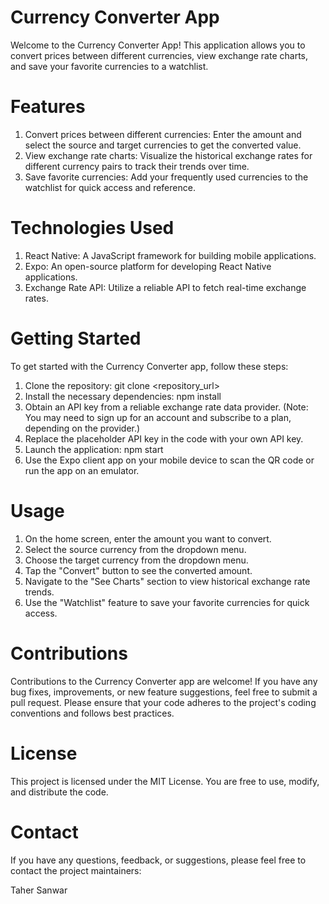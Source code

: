 # Currency Converter App
Welcome to the Currency Converter App! This application allows you to convert prices between different currencies, view exchange rate charts, and save your favorite currencies to a watchlist.

# Features
1. Convert prices between different currencies: Enter the amount and select the source and target currencies to get the converted value.
2. View exchange rate charts: Visualize the historical exchange rates for different currency pairs to track their trends over time.
3. Save favorite currencies: Add your frequently used currencies to the watchlist for quick access and reference.


# Technologies Used
1. React Native: A JavaScript framework for building mobile applications.
2. Expo: An open-source platform for developing React Native applications.
3. Exchange Rate API: Utilize a reliable API to fetch real-time exchange rates.

# Getting Started
To get started with the Currency Converter app, follow these steps:

1. Clone the repository: git clone <repository_url>
2. Install the necessary dependencies: npm install
3. Obtain an API key from a reliable exchange rate data provider. (Note: You may need to sign up for an account and subscribe to a plan, depending on the provider.)
4. Replace the placeholder API key in the code with your own API key.
5. Launch the application: npm start
6. Use the Expo client app on your mobile device to scan the QR code or run the app on an emulator.

# Usage
1. On the home screen, enter the amount you want to convert.
2. Select the source currency from the dropdown menu.
3. Choose the target currency from the dropdown menu.
4. Tap the "Convert" button to see the converted amount.
5. Navigate to the "See Charts" section to view historical exchange rate trends.
6. Use the "Watchlist" feature to save your favorite currencies for quick access.

# Contributions
Contributions to the Currency Converter app are welcome! If you have any bug fixes, improvements, or new feature suggestions, feel free to submit a pull request. Please ensure that your code adheres to the project's coding conventions and follows best practices.

# License
This project is licensed under the MIT License. You are free to use, modify, and distribute the code.

# Contact
If you have any questions, feedback, or suggestions, please feel free to contact the project maintainers:

Taher Sanwar